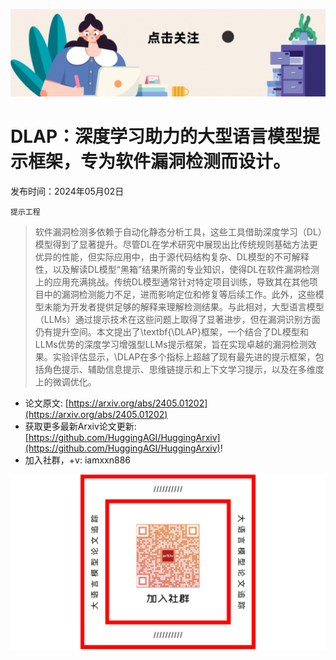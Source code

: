 ![](https://raw.githubusercontent.com/HuggingAGI/HuggingArxiv/main/imgs/follow2.gif)
# DLAP：深度学习助力的大型语言模型提示框架，专为软件漏洞检测而设计。
发布时间：2024年05月02日

`提示工程`
> 软件漏洞检测多依赖于自动化静态分析工具，这些工具借助深度学习（DL）模型得到了显著提升。尽管DL在学术研究中展现出比传统规则基础方法更优异的性能，但实际应用中，由于源代码结构复杂、DL模型的不可解释性，以及解读DL模型“黑箱”结果所需的专业知识，使得DL在软件漏洞检测上的应用充满挑战。传统DL模型通常针对特定项目训练，导致其在其他项目中的漏洞检测能力不足，进而影响定位和修复等后续工作。此外，这些模型未能为开发者提供足够的解释来理解检测结果。与此相对，大型语言模型（LLMs）通过提示技术在这些问题上取得了显著进步，但在漏洞识别方面仍有提升空间。本文提出了\textbf{\DLAP}框架，一个结合了DL模型和LLMs优势的深度学习增强型LLMs提示框架，旨在实现卓越的漏洞检测效果。实验评估显示，\DLAP在多个指标上超越了现有最先进的提示框架，包括角色提示、辅助信息提示、思维链提示和上下文学习提示，以及在多维度上的微调优化。



- 论文原文: [https://arxiv.org/abs/2405.01202](https://arxiv.org/abs/2405.01202)
- 获取更多最新Arxiv论文更新: [https://github.com/HuggingAGI/HuggingArxiv](https://github.com/HuggingAGI/HuggingArxiv)!
- 加入社群，+v: iamxxn886

![](https://raw.githubusercontent.com/HuggingAGI/HuggingArxiv/main/imgs/qrcode.png)